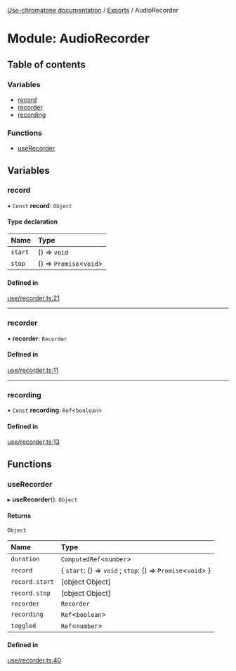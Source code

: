 [Use-chromatone documentation](../README.md) / [Exports](../modules.md) / AudioRecorder

# Module: AudioRecorder

## Table of contents

### Variables

- [record](AudioRecorder.md#record)
- [recorder](AudioRecorder.md#recorder)
- [recording](AudioRecorder.md#recording)

### Functions

- [useRecorder](AudioRecorder.md#userecorder)

## Variables

### record

• `Const` **record**: `Object`

#### Type declaration

| Name | Type |
| :------ | :------ |
| `start` | () => `void` |
| `stop` | () => `Promise`<`void`\> |

#### Defined in

[use/recorder.ts:21](https://github.com/chromatone/chromatone.center/blob/a50ab21b4/use/recorder.ts#L21)

___

### recorder

• **recorder**: `Recorder`

#### Defined in

[use/recorder.ts:11](https://github.com/chromatone/chromatone.center/blob/a50ab21b4/use/recorder.ts#L11)

___

### recording

• `Const` **recording**: `Ref`<`boolean`\>

#### Defined in

[use/recorder.ts:13](https://github.com/chromatone/chromatone.center/blob/a50ab21b4/use/recorder.ts#L13)

## Functions

### useRecorder

▸ **useRecorder**(): `Object`

#### Returns

`Object`

| Name | Type |
| :------ | :------ |
| `duration` | `ComputedRef`<`number`\> |
| `record` | { `start`: () => `void` ; `stop`: () => `Promise`<`void`\>  } |
| `record.start` | [object Object] |
| `record.stop` | [object Object] |
| `recorder` | `Recorder` |
| `recording` | `Ref`<`boolean`\> |
| `toggled` | `Ref`<`number`\> |

#### Defined in

[use/recorder.ts:40](https://github.com/chromatone/chromatone.center/blob/a50ab21b4/use/recorder.ts#L40)
